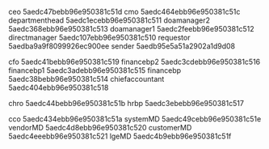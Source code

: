 ceo                         5aedc47bebb96e950381c51d
  cmo                       5aedc464ebb96e950381c51c
    departmenthead          5aedc1ecebb96e950381c511
      doamanager2           5aedc368ebb96e950381c513
        doamanager1         5aedc2feebb96e950381c512
          directmanager     5aedc107ebb96e950381c510
            requestor       5aedba9a9f8099926ec900ee
            sender          5aedb95e5a51a2902a1d9d08

  cfo                       5aedc41bebb96e950381c519
    financebp2              5aedc3cdebb96e950381c516
      financebp1            5aedc3adebb96e950381c515
        financebp           5aedc38bebb96e950381c514
    chiefaccountant         5aedc404ebb96e950381c518

  chro                      5aedc44bebb96e950381c51b
    hrbp                    5aedc3ebebb96e950381c517

  cco                       5aedc434ebb96e950381c51a
    systemMD                5aedc49cebb96e950381c51e
    vendorMD                5aedc4d8ebb96e950381c520
    customerMD              5aedc4eeebb96e950381c521
    lgeMD                   5aedc4b9ebb96e950381c51f
